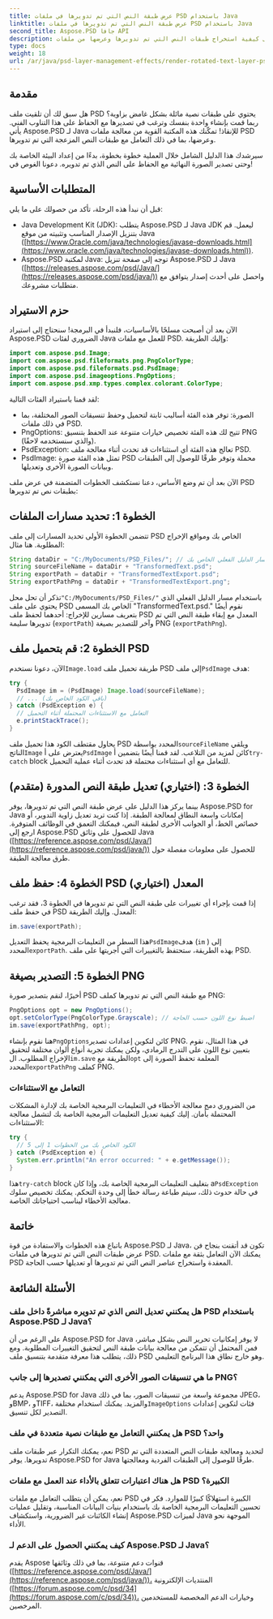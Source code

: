 ```yaml
---
title: عرض طبقة النص التي تم تدويرها في ملفات PSD باستخدام Java
linktitle: عرض طبقة النص التي تم تدويرها في ملفات PSD باستخدام Java
second_title: Aspose.PSD جافا API
description: تعرف على كيفية استخراج طبقات النص التي تم تدويرها وعرضها من ملفات PSD باستخدام Aspose.PSD لـ Java. يغطي هذا الدليل التفصيلي كل شيء بدءًا من الإعداد وحتى التصدير.
type: docs
weight: 18
url: /ar/java/psd-layer-management-effects/render-rotated-text-layer-psd/
---
```

## مقدمة

هل سبق لك أن تلقيت ملف PSD يحتوي على طبقات نصية مائلة بشكل غامض بزاوية؟ ربما قمت بإنشاء واحدة بنفسك وترغب في تصديرها مع الحفاظ على هذا التناوب الفني. يأتي Aspose.PSD لـ Java للإنقاذ! تمكّنك هذه المكتبة القوية من معالجة ملفات PSD وعرضها، بما في ذلك التعامل مع طبقات النص المزعجة التي تم تدويرها. 

سيرشدك هذا الدليل الشامل خلال العملية خطوة بخطوة، بدءًا من إعداد البيئة الخاصة بك وحتى تصدير الصورة النهائية مع الحفاظ على النص الذي تم تدويره. دعونا الغوص في!

## المتطلبات الأساسية

قبل أن نبدأ هذه الرحلة، تأكد من حصولك على ما يلي:

- Java Development Kit (JDK): يتطلب Aspose.PSD لـ Java JDK ليعمل. قم بتنزيل الإصدار المناسب وتثبيته من موقع Java ([https://www.Oracle.com/java/technologies/javase-downloads.html](https://www.oracle.com/java/technologies/javase-downloads.html)).
- Aspose.PSD لمكتبة Java: توجه إلى صفحة تنزيل Aspose.PSD لـ Java ([https://releases.aspose.com/psd/Java/](https://releases.aspose.com/psd/java/)) واحصل على أحدث إصدار يتوافق مع متطلبات مشروعك.

## حزم الاستيراد

الآن بعد أن أصبحت مسلحًا بالأساسيات، فلنبدأ في البرمجة! سنحتاج إلى استيراد Aspose.PSD الضروري لفئات Java للعمل مع ملفات PSD. وإليك الطريقة:

```java
import com.aspose.psd.Image;
import com.aspose.psd.fileformats.png.PngColorType;
import com.aspose.psd.fileformats.psd.PsdImage;
import com.aspose.psd.imageoptions.PngOptions;
import com.aspose.psd.xmp.types.complex.colorant.ColorType;
```

لقد قمنا باستيراد الفئات التالية:

- الصورة: توفر هذه الفئة أساليب ثابتة لتحميل وحفظ تنسيقات الصور المختلفة، بما في ذلك ملفات PSD.
- PngOptions: تتيح لك هذه الفئة تخصيص خيارات متنوعة عند الحفظ بتنسيق PNG (والذي سنستخدمه لاحقًا).
- PsdException: تعالج هذه الفئة أي استثناءات قد تحدث أثناء معالجة ملف PSD.
- PsdImage: تمثل هذه الفئة صورة PSD محملة وتوفر طرقًا للوصول إلى الطبقات وبيانات الصورة الأخرى وتعديلها.

الآن بعد أن تم وضع الأساس، دعنا نستكشف الخطوات المتضمنة في عرض ملف PSD بطبقات نص تم تدويرها:

## الخطوة 1: تحديد مسارات الملفات

تتضمن الخطوة الأولى تحديد المسارات إلى ملف PSD الخاص بك ومواقع الإخراج المطلوبة. هنا مثال:

```java
String dataDir = "C:/MyDocuments/PSD_Files/"; // استبدل بمسار الدليل الفعلي الخاص بك
String sourceFileName = dataDir + "TransformedText.psd";
String exportPath = dataDir + "TransformedTextExport.psd";
String exportPathPng = dataDir + "TransformedTextExport.png";
```

تذكر أن تحل محل`"C:/MyDocuments/PSD_Files/"` باستخدام مسار الدليل الفعلي الذي يحتوي على ملف PSD الخاص بك المسمى "TransformedText.psd." نقوم أيضًا بتعريف مسارين للإخراج: أحدهما لحفظ ملف PSD المعدل مع إبقاء طبقة النص التي تم تدويرها سليمة (`exportPath`) وآخر للتصدير بصيغة PNG (`exportPathPng`).

## الخطوة 2: قم بتحميل ملف PSD

 الآن، دعونا نستخدم`Image.load` طريقة تحميل ملف PSD إلى ملف`PsdImage` هدف:

```java
try {
  PsdImage im = (PsdImage) Image.load(sourceFileName);
  // ... (باقي الكود الخاص بك)
} catch (PsdException e) {
  // التعامل مع الاستثناءات المحتملة أثناء التحميل
  e.printStackTrace();
}
```

 يحاول مقتطف الكود هذا تحميل ملف PSD المحدد بواسطة`sourceFileName` ويلقي الناتج`Image` يعترض على أ`PsdImage` كائن لمزيد من التلاعب. لقد قمنا أيضًا بتضمين أ`try-catch` block للتعامل مع أي استثناءات محتملة قد تحدث أثناء عملية التحميل.

## الخطوة 3: (اختياري) تعديل طبقة النص المدورة (متقدم)

بينما يركز هذا الدليل على عرض طبقة النص التي تم تدويرها، يوفر Aspose.PSD for Java إمكانات واسعة النطاق لمعالجة الطبقة. إذا كنت تريد تعديل زاوية التدوير، أو خصائص الخط، أو الجوانب الأخرى لطبقة النص، فيمكنك التعمق في الوظائف المتوفرة. ارجع إلى Aspose.PSD للحصول على وثائق Java ([https://reference.aspose.com/psd/Java/](https://reference.aspose.com/psd/java/)) للحصول على معلومات مفصلة حول طرق معالجة الطبقة.

## الخطوة 4: حفظ ملف PSD المعدل (اختياري)

إذا قمت بإجراء أي تغييرات على طبقة النص التي تم تدويرها في الخطوة 3، فقد ترغب في حفظ ملف PSD المعدل. وإليك الطريقة:

```java
im.save(exportPath);
```

 هذا السطر من التعليمات البرمجية يحفظ التعديل`PsdImage`هدف (`im` ) إلى المحدد`exportPath`. بهذه الطريقة، ستحتفظ بالتغييرات التي أجريتها على ملف PSD.

## الخطوة 5: التصدير بصيغة PNG

أخيرًا، لنقم بتصدير صورة PSD مع طبقة النص التي تم تدويرها كملف PNG:

```java
PngOptions opt = new PngOptions();
opt.setColorType(PngColorType.Grayscale); // اضبط نوع اللون حسب الحاجة
im.save(exportPathPng, opt);
```

 هنا نقوم بإنشاء`PngOptions`كائن لتكوين إعدادات تصدير PNG. في هذا المثال، نقوم بتعيين نوع اللون على التدرج الرمادي، ولكن يمكنك تجربة أنواع ألوان مختلفة لتحقيق الإخراج المطلوب. ال`im.save` الطريقة مع`opt` المعلمة تحفظ الصورة إلى المحدد`exportPathPng` كملف PNG.

### التعامل مع الاستثناءات

من الضروري دمج معالجة الأخطاء في التعليمات البرمجية الخاصة بك لإدارة المشكلات المحتملة بأمان. إليك كيفية تعديل التعليمات البرمجية الخاصة بك لتشمل معالجة الاستثناءات:

```java
try {
  // الكود الخاص بك من الخطوات 1 إلى 5
} catch (PsdException e) {
  System.err.println("An error occurred: " + e.getMessage());
}
```

 هذا`try-catch` block بتغليف التعليمات البرمجية الخاصة بك، وإذا كان a`PsdException` في حالة حدوث ذلك، سيتم طباعة رسالة خطأ إلى وحدة التحكم. يمكنك تخصيص سلوك معالجة الأخطاء ليناسب احتياجاتك الخاصة.

## خاتمة

باتباع هذه الخطوات والاستفادة من قوة Aspose.PSD لـ Java، تكون قد أتقنت بنجاح فن عرض طبقات النص التي تم تدويرها في ملفات PSD. يمكنك الآن التعامل بثقة مع ملفات PSD المعقدة واستخراج عناصر النص التي تم تدويرها أو تعديلها حسب الحاجة.

## الأسئلة الشائعة

### هل يمكنني تعديل النص الذي تم تدويره مباشرةً داخل ملف PSD باستخدام Aspose.PSD لـ Java؟

على الرغم من أن Aspose.PSD for Java لا يوفر إمكانيات تحرير النص بشكل مباشر، فمن المحتمل أن تتمكن من معالجة بيانات طبقة النص لتحقيق التغييرات المطلوبة. ومع ذلك، يتطلب هذا معرفة متقدمة بتنسيق ملف PSD وهو خارج نطاق هذا البرنامج التعليمي.

### ما هي تنسيقات الصور الأخرى التي يمكنني تصديرها إلى جانب PNG؟

 يدعم Aspose.PSD for Java مجموعة واسعة من تنسيقات الصور، بما في ذلك JPEG، وBMP، وTIFF، والمزيد. يمكنك استخدام مختلفة`ImageOptions` فئات لتكوين إعدادات التصدير لكل تنسيق.

### هل يمكنني التعامل مع طبقات نصية متعددة في ملف PSD واحد؟

نعم، يمكنك التكرار عبر طبقات ملف PSD لتحديد ومعالجة طبقات النص المتعددة التي تم تدويرها. يوفر Aspose.PSD for Java طرقًا للوصول إلى الطبقات الفردية ومعالجتها.

### هل هناك اعتبارات تتعلق بالأداء عند العمل مع ملفات PSD الكبيرة؟

نعم، يمكن أن يتطلب التعامل مع ملفات PSD الكبيرة استهلاكًا كبيرًا للموارد. فكر في تحسين التعليمات البرمجية الخاصة بك باستخدام بنيات البيانات المناسبة، وتقليل عمليات إنشاء الكائنات غير الضرورية، واستكشاف Aspose.PSD لميزات Java الموجهة نحو الأداء.

### كيف يمكنني الحصول على الدعم لـ Aspose.PSD لـ Java؟

يقدم Aspose قنوات دعم متنوعة، بما في ذلك وثائقها ([https://reference.aspose.com/psd/Java/](https://reference.aspose.com/psd/java/))، المنتديات الإلكترونية ([https://forum.aspose.com/c/psd/34](https://forum.aspose.com/c/psd/34))، وخيارات الدعم المخصصة للمستخدمين المرخصين.
